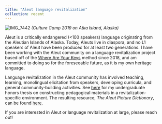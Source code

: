 ```yaml
---
title: "Aleut language revitalization"
collection: recent
---
```


![IMG_7442](https://user-images.githubusercontent.com/33502930/194636160-742c47df-3d41-465c-9f26-9cf47e353e0b.JPG)
*(Culture Camp 2019 on Atka Island, Alaska)*

Aleut is a critically endangered (<100 speakers) language originating from the Aleutian Islands of Alaska. Today, Aleuts live in diaspora, and no L1 speakers of Aleut have been produced for at least two generations. I have been working with the Aleut community on a language revitalization project based off of the [Where Are Your Keys](https://whereareyourkeys.org/) method since 2018, and am committed to doing so for the foreseeable future, as it is my own heritage language.

Language revitalization in the Aleut community has involved teaching, learning, monolingual elicitation from speakers, developing curricula, and general community-building activities. See [here](https://mksnigaroff.github.io/files/Constructing%20Language%20Revitalization%20Resources%20-%20The%20Niigugim%20Tunuu%20Picture%20Dictionary.pdf) for my undergraduate honors thesis on constructing pedagogical materials in a revitalization-specific environment. The resulting resource, *The Aleut Picture Dictionary*, can be found [here](https://mksnigaroff.github.io/files/Aleut%20Picture%20Dictionary%20v3.pdf).

If you are interested in Aleut or language revitalization at large, please reach out!
